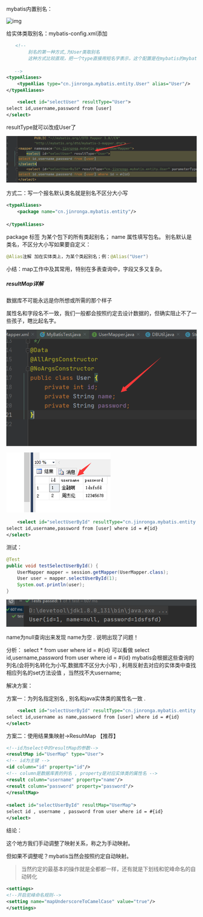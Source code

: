mybatis内置别名：

![img](https://img-blog.csdnimg.cn/20181213190255468.png?x-oss-process=image/watermark,type_ZmFuZ3poZW5naGVpdGk,shadow_10,text_aHR0cHM6Ly9ibG9nLmNzZG4ubmV0L3FxXzM4MjI1NTU4,size_16,color_FFFFFF,t_70)

给实体类取别名：mybatis-config.xml添加 

```xml
　　<!-- 
        别名的第一种方式,为User类取别名
        这种方式比较直观，把一个type直接用短名字表示，这个配置是在mybatis的mybatis-config.xml里面配置的，在UserMapper.xml使用别名User就可以了

   -->
<typeAliases>
    <typeAlias type="cn.jinronga.mybatis.entity.User" alias="User"/>
</typeAliases>
```

```xml
    <select id="selectUser" resultType="User">
select id,username,password from [user]
</select>
```



resultType就可以改成User了

![image-20201231094341779](3.MyBatis别名动态Sql.assets/image-20201231094341779.png)

方式二：写一个报名默认类名就是别名不区分大小写

```xml
<typeAliases>
    <package name="cn.jinronga.mybatis.entity"/>
    　　　
</typeAliases>
```

package 标签 为某个包下的所有类起别名； name 属性填写包名。 别名默认是类名，不区分大小写如果要自定义：

```java
@Alias注解 加在实体类上，为某个类起别名；例：@Alias("User")
```

小结：map工作中及其常用，特别在多表查询中，字段又多又复杂。





##### resultMap详解

数据库不可能永远是你所想或所需的那个样子

属性名和字段名不一致，我们一般都会按照约定去设计数据的，但确实阻止不了一些孩子，瞎比起名字。

![image-20201231101133556](3.MyBatis别名动态Sql.assets/image-20201231101133556.png)

![image-20201231101150829](3.MyBatis别名动态Sql.assets/image-20201231101150829.png)

```xml
    <select id="selectUserById" resultType="cn.jinronga.mybatis.entity.User" parameterType="int">
select id,username,password from [user] where id = #{id}
</select>
```



测试：

```java
@Test
public void testSelectUserById() {
    UserMapper mapper = session.getMapper(UserMapper.class);
    User user = mapper.selectUserById(1);
    System.out.println(user);
}
```



![image-20201231101320364](3.MyBatis别名动态Sql.assets/image-20201231101320364.png)

name为null查询出来发现 name为空 . 说明出现了问题！

分析： select * from user where id = #{id} 可以看做 select id,username,password from user where id = #{id} mybatis会根据这些查询的列名(会将列名转化为小写,数据库不区分大小写) , 利用反射去对应的实体类中查找 相应列名的set方法设值 ，当然找不大username;

解决方案：

方案一：为列名指定别名 , 别名和java实体类的属性名一致 .

```xml
    <select id="selectUserById" resultType="cn.jinronga.mybatis.entity.User" parameterType="int">
select id,username as name,password from [user] where id = #{id}
</select>
```

方案二：使用结果集映射->ResultMap 【推荐】

```xml
<!--id为select中的resultMap的参数-->
<resultMap id="UserMap" type="User">
<!-- id为主键 -->
<id column="id" property="id"/>
<!-- column是数据库表的列名 , property是对应实体类的属性名 -->
<result column="username" property="name"/>
<result column="password" property="password"/>
</resultMap>

<select id="selectUserById" resultMap="UserMap">
select id , username , password from user where id = #{id}
</select>
```

结论：

这个地方我们手动调整了映射关系，称之为手动映射。 

但如果不调整呢？mybatis当然会按照约定自动映射。

> 当然约定的最基本的操作就是全都都一样，还有就是下划线和驼峰命名的自动转化

```xml
<settings>
<!--开启驼峰命名规则-->
<setting name="mapUnderscoreToCamelCase" value="true"/>
</settings>
```

